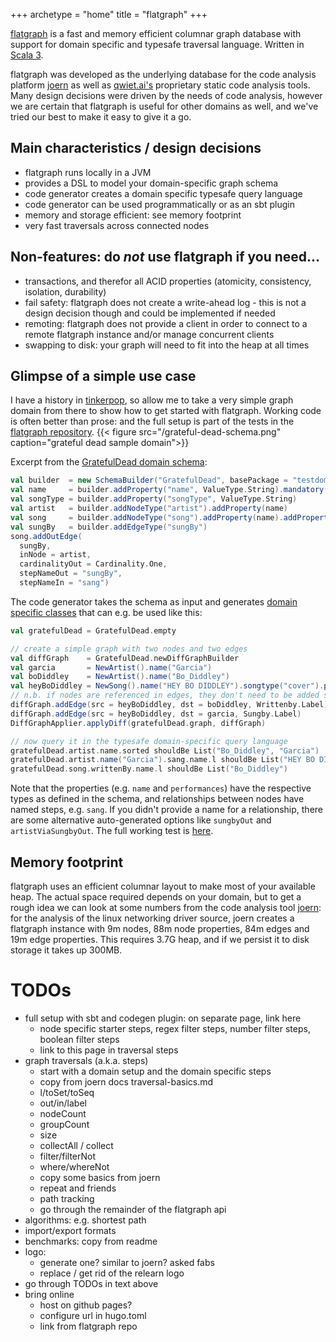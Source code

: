 +++
archetype = "home"
title = "flatgraph"
+++

[flatgraph](https://github.com/joernio/flatgraph) is a fast and memory efficient columnar graph database with support for domain specific and typesafe traversal language. Written in [Scala 3](https://www.scala-lang.org/).

flatgraph was developed as the underlying database for the code analysis platform [joern](https://joern.io) as well as [qwiet.ai's](https://qwiet.ai/) proprietary static code analysis tools. Many design decisions were driven by the needs of code analysis, however we are certain that flatgraph is useful for other domains as well, and we've tried our best to make it easy to give it a go. 

## Main characteristics / design decisions
* flatgraph runs locally in a JVM
* provides a DSL to model your domain-specific graph schema
* code generator creates a domain specific typesafe query language
* code generator can be used programmatically or as an sbt plugin
* memory and storage efficient: see memory footprint
* very fast traversals across connected nodes

## Non-features: do _not_ use flatgraph if you need...
* transactions, and therefor all ACID properties (atomicity, consistency, isolation, durability)
* fail safety: flatgraph does not create a write-ahead log - this is not a design decision though and could be implemented if needed
* remoting: flatgraph does not provide a client in order to connect to a remote flatgraph instance and/or manage concurrent clients
* swapping to disk: your graph will need to fit into the heap at all times

## Glimpse of a simple use case
I have a history in [tinkerpop](https://tinkerpop.apache.org), so allow me to take a very simple graph domain from there to show how to get started with flatgraph. Working code is often better than prose: and the full setup is part of the tests in the [flatgraph repository](https://github.com/joernio/flatgraph).
{{< figure src="/grateful-dead-schema.png" caption="grateful dead sample domain">}}

Excerpt from the [GratefulDead domain schema](https://github.com/joernio/flatgraph/blob/44005cf16373dfaf629da8628071ebbfaf02b551/test-schemas/src/main/scala/flatgraph/testdomains/GratefulDead.scala):
```scala
val builder  = new SchemaBuilder("GratefulDead", basePackage = "testdomains.gratefuldead")
val name     = builder.addProperty("name", ValueType.String).mandatory(default = "")
val songType = builder.addProperty("songType", ValueType.String)
val artist   = builder.addNodeType("artist").addProperty(name)
val song     = builder.addNodeType("song").addProperty(name).addProperty(songType)
val sungBy   = builder.addEdgeType("sungBy")
song.addOutEdge(
  sungBy, 
  inNode = artist, 
  cardinalityOut = Cardinality.One, 
  stepNameOut = "sungBy", 
  stepNameIn = "sang")
```
The code generator takes the schema as input and generates [domain specific classes](https://github.com/joernio/flatgraph/tree/44005cf16373dfaf629da8628071ebbfaf02b551/test-schemas-domain-classes/src/main/scala/testdomains/gratefuldead) that can e.g. be used like this:
```scala
val gratefulDead = GratefulDead.empty

// create a simple graph with two nodes and two edges
val diffGraph    = GratefulDead.newDiffGraphBuilder
val garcia       = NewArtist().name("Garcia")
val boDiddley    = NewArtist().name("Bo_Diddley")
val heyBoDiddley = NewSong().name("HEY BO DIDDLEY").songtype("cover").performances(5)
// n.b. if nodes are referenced in edges, they don't need to be added separately via `diffGraph.addNode`
diffGraph.addEdge(src = heyBoDiddley, dst = boDiddley, Writtenby.Label)
diffGraph.addEdge(src = heyBoDiddley, dst = garcia, Sungby.Label)
DiffGraphApplier.applyDiff(gratefulDead.graph, diffGraph)

// now query it in the typesafe domain-specific query language
gratefulDead.artist.name.sorted shouldBe List("Bo_Diddley", "Garcia")
gratefulDead.artist.name("Garcia").sang.name.l shouldBe List("HEY BO DIDDLEY")
gratefulDead.song.writtenBy.name.l shouldBe List("Bo_Diddley")
```
Note that the properties (e.g. `name` and `performances`) have the respective types as defined in the schema, and relationships between nodes have named steps, e.g. `sang`. If you didn't provide a name for a relationship, there are some alternative auto-generated options like `sungbyOut` and `artistViaSungbyOut`.
The full working test is [here](https://github.com/joernio/flatgraph/blob/92f4cc4b84bf6b8315971128995a75872376dcff/tests/src/test/scala/flatgraph/GratefulDeadTests.scala).

## Memory footprint
flatgraph uses an efficient columnar layout to make most of your available heap. The actual space required depends on your domain, but to get a rough idea we can look at some numbers from the code analysis tool [joern](https://joern.io): for the analysis of the linux networking driver source, joern creates a flatgraph instance with 9m nodes, 88m node properties, 84m edges and 19m edge properties. This requires 3.7G heap, and if we persist it to disk storage it takes up 300MB. 

# TODOs
* full setup with sbt and codegen plugin: on separate page, link here
  * node specific starter steps, regex filter steps, number filter steps, boolean filter steps
  * link to this page in traversal steps
* graph traversals (a.k.a. steps)
  * start with a domain setup and the domain specific steps
  * copy from joern docs traversal-basics.md
  * l/toSet/toSeq
  * out/in/label
  * nodeCount
  * groupCount
  * size
  * collectAll / collect
  * filter/filterNot
  * where/whereNot
  * copy some basics from joern
  * repeat and friends
  * path tracking
  * go through the remainder of the flatgraph api
* algorithms: e.g. shortest path
* import/export formats
* benchmarks: copy from readme
* logo: 
  * generate one? similar to joern? asked fabs
  * replace / get rid of the relearn logo
* go through TODOs in text above
* bring online
  * host on github pages?
  * configure url in hugo.toml
  * link from flatgraph repo
